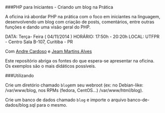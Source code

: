 ###PHP para Iniciantes - Criando um blog na Prática

A oficina irá abordar PHP na prática com o foco em iniciantes na linguagem, desenvolvendo um blog com criação de posts, comentários, entre outras funções e dando uma visão geral do PHP.


DATA: Terça- Feira ( 04/11/2014 )
HORÁRIO: 17:50h - 20:20h
LOCAL: UTFPR - Centro Sala B-107, Curitiba - PR

Com [Andre Cardoso](https://github.com/andrebian/) e [Jeam Martins Alves](https://github.com/jeanmalves) 

Este repositório abriga os fontes do que espera-se apresentar na oficina. Os exemplos são o mais didáticos possíveis.

###Utilizando

Crie um diretório chamado `blog`em seu webroot (ex: no Debian-like: /var/www/blog, nos RPMs (fedora, CentOS...) /var/www/html/blog).

Crie um banco de dados chamado `blog` e importe o arquivo banco-de-dados/blog.sql para o mesmo.

 
